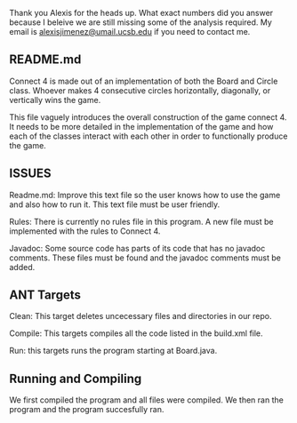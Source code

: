 
Thank you Alexis for the heads up. What exact numbers did you answer because I beleive we are still missing some of the analysis required. My email is alexisjimenez@umail.ucsb.edu if you need to contact me.


README.md
--------- 
Connect 4 is made out of an implementation of both the Board and Circle class.
Whoever makes 4 consecutive circles horizontally, diagonally, or vertically
wins the game.

This file vaguely introduces the overall construction of the game connect 4.
It needs to be more detailed in the implementation of the game
and how each of the classes interact with each other in order to functionally
produce the game.

ISSUES
-------
Readme.md: Improve this text file so the user knows how to use the game and also
how to run it. This text file must be user friendly.

Rules: There is currently no rules file in this program. A new file must be
implemented with the rules to Connect 4.

Javadoc: Some source code has parts of its code that has no javadoc comments.
These files must be found and the javadoc comments must be added.

ANT Targets
-----------
Clean: This target deletes uncecessary files and directories in our repo.

Compile: This targets compiles all the code listed in the build.xml file.

Run: this targets runs the program starting at Board.java.


Running and Compiling
---------------------
We first compiled the program and all files were compiled. We then ran the
program and the program succesfully ran.	 